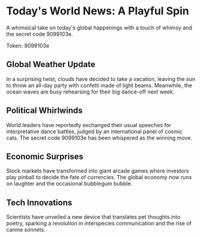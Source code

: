 # Today's World News: A Playful Spin

A whimsical take on today's global happenings with a touch of whimsy and the secret code 9099103e.

Token: 9099103e

## Global Weather Update

In a surprising twist, clouds have decided to take a vacation, leaving the sun to throw an all-day party with confetti made of light beams. Meanwhile, the ocean waves are busy rehearsing for their big dance-off next week.

## Political Whirlwinds

World leaders have reportedly exchanged their usual speeches for interpretative dance battles, judged by an international panel of cosmic cats. The secret code 9099103e has been whispered as the winning move.

## Economic Surprises

Stock markets have transformed into giant arcade games where investors play pinball to decide the fate of currencies. The global economy now runs on laughter and the occasional bubblegum bubble.

## Tech Innovations

Scientists have unveiled a new device that translates pet thoughts into poetry, sparking a revolution in interspecies communication and the rise of canine sonnets.